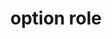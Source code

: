 ---
{
  "title": "option role",
  "description": "A selectable item in a select list.",
  "category": "aria",
  "keywords": [
    "option role"
  ],
  "last_test_date": "2020-10-01",
  "test_results_url": "https://a11ysupport.io/tech/aria/option_role",
  "stats": {
    "jaws": {
      "chrome": {
        "86": "y"
      },
      "ie": {
        "11": "y"
      },
      "firefox": {
        "82": "y"
      }
    },
    "narrator": {
      "edge": {
        "86": "y"
      }
    },
    "nvda": {
      "chrome": {
        "86": "y"
      },
      "firefox": {
        "82": "y"
      }
    },
    "talkback": {
      "and_chr": {
        "86": "y"
      }
    },
    "vo_ios": {
      "ios_saf": {
        "14.2": "y"
      }
    },
    "vo_macos": {
      "safari": {
        "14.0": "y"
      }
    },
    "orca": {
      "firefox": {
        "82": "y"
      }
    },
    "dragon_win": {
      "chrome": {
        "87": "y"
      }
    },
    "va_and": {
      "and_chr": {
        "87": "y"
      }
    },
    "vc_macos": {
      "safari": {
        "14.0.1": "y"
      }
    },
    "vc_ios": {
      "ios_saf": {
        "14.2": "y"
      }
    },
    "wsr": {
      "chrome": {
        "87": "y"
      }
    }
  },
  "links": {
    "ARIA spec for option": "https://www.w3.org/TR/wai-aria-1.1/#option"
  }
}
---